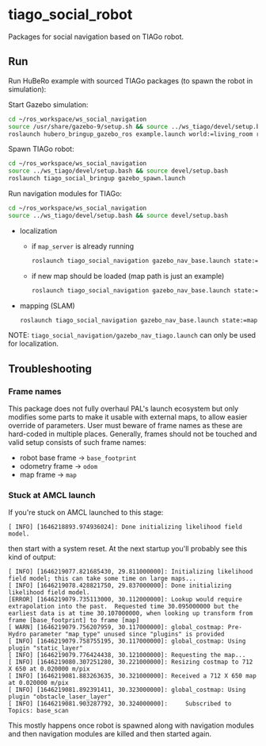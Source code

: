 # tiago_social_robot

Packages for social navigation based on TIAGo robot.

## Run

Run HuBeRo example with sourced TIAGo packages (to spawn the robot in simulation):

Start Gazebo simulation:
```bash
cd ~/ros_workspace/ws_social_navigation
source /usr/share/gazebo-9/setup.sh && source ../ws_tiago/devel/setup.bash && source devel/setup.bash
roslaunch hubero_bringup_gazebo_ros example.launch world:=living_room rviz:=false
```

Spawn TIAGo robot:
```bash
cd ~/ros_workspace/ws_social_navigation
source ../ws_tiago/devel/setup.bash && source devel/setup.bash
roslaunch tiago_social_bringup gazebo_spawn.launch
```

Run navigation modules for TIAGo:
```bash
cd ~/ros_workspace/ws_social_navigation
source ../ws_tiago/devel/setup.bash && source devel/setup.bash
```
- localization
  - if `map_server` is already running
    ```bash
    roslaunch tiago_social_navigation gazebo_nav_base.launch state:=localization map:=none
    ```
  - if new map should be loaded (map path is just an example)
    ```bash
    roslaunch tiago_social_navigation gazebo_nav_base.launch state:=localization map:=$(rospack find hubero_bringup_gazebo_ros)/maps/living_room.yaml
    ```

- mapping (SLAM)
  ```bash
  roslaunch tiago_social_navigation gazebo_nav_base.launch state:=mapping map:=none
  ```

NOTE: `tiago_social_navigation/gazebo_nav_tiago.launch` can only be used for localization.

## Troubleshooting

### Frame names
This package does not fully overhaul PAL's launch ecosystem but only modifies some parts to make it usable with external maps, to allow easier override of parameters.
User must beware of frame names as these are hard-coded in multiple places.
Generally, frames should not be touched and valid setup consists of such frame names:
- robot base frame -> `base_footprint`
- odometry frame -> `odom`
- map frame -> `map`

### Stuck at AMCL launch
If you're stuck on AMCL launched to this stage:

```console
[ INFO] [1646218893.974936024]: Done initializing likelihood field model.
```

then start with a system reset. At the next startup you'll probably see this kind of output:

```console
[ INFO] [1646219077.821685430, 29.811000000]: Initializing likelihood field model; this can take some time on large maps...
[ INFO] [1646219078.428821750, 29.837000000]: Done initializing likelihood field model.
[ERROR] [1646219079.735113000, 30.112000000]: Lookup would require extrapolation into the past.  Requested time 30.095000000 but the earliest data is at time 30.107000000, when looking up transform from frame [base_footprint] to frame [map]
[ WARN] [1646219079.756207959, 30.117000000]: global_costmap: Pre-Hydro parameter "map_type" unused since "plugins" is provided
[ INFO] [1646219079.758755195, 30.117000000]: global_costmap: Using plugin "static_layer"
[ INFO] [1646219079.776424438, 30.121000000]: Requesting the map...
[ INFO] [1646219080.307251280, 30.221000000]: Resizing costmap to 712 X 650 at 0.020000 m/pix
[ INFO] [1646219081.883263635, 30.321000000]: Received a 712 X 650 map at 0.020000 m/pix
[ INFO] [1646219081.892391411, 30.323000000]: global_costmap: Using plugin "obstacle_laser_layer"
[ INFO] [1646219081.903287792, 30.324000000]:     Subscribed to Topics: base_scan
```

This mostly happens once robot is spawned along with navigation modules and then navigation modules are killed and then started again.

